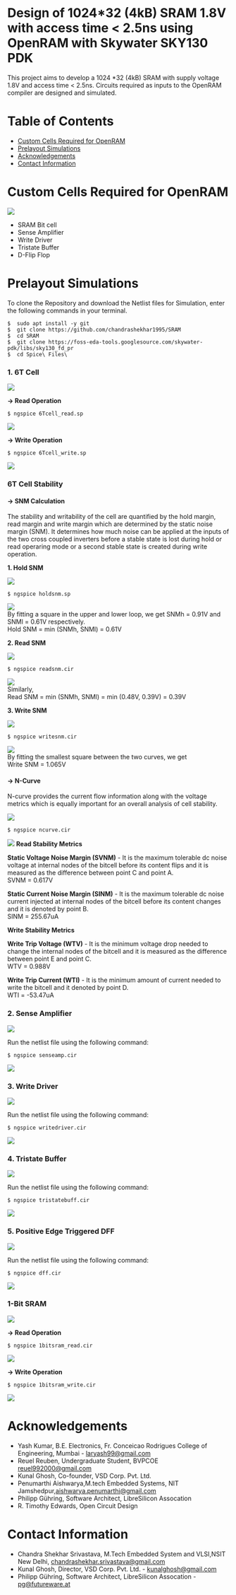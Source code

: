 # Design of 1024*32 (4kB) SRAM 1.8V with access time &lt; 2.5ns using OpenRAM with Skywater SKY130 PDK

This project aims to develop a 1024 *32 (4kB) SRAM with supply voltage 1.8V and access time < 2.5ns. Circuits required as inputs to the OpenRAM compiler are designed and simulated.

# Table of Contents  
- [Custom Cells Required for OpenRAM](#custom-cells-required-for-openram)  
- [Prelayout Simulations](#prelayout-simulations)   
- [Acknowledgements](#acknowledgements)  
- [Contact Information](#contact-information)  

# Custom Cells Required for OpenRAM 

![](https://github.com/chandrashekhar1995/SRAM/blob/main/Diagrams/OpenRam.png)

* SRAM Bit cell  
* Sense Amplifier  
* Write Driver  
* Tristate Buffer  
* D-Flip Flop  

# Prelayout Simulations  
To clone the Repository and download the Netlist files for Simulation, enter the following commands in your terminal.  
```
$  sudo apt install -y git
$  git clone https://github.com/chandrashekhar1995/SRAM
$  cd SRAM
$  git clone https://foss-eda-tools.googlesource.com/skywater-pdk/libs/sky130_fd_pr
$  cd Spice\ Files\
```

### 1. 6T Cell

![](https://github.com/chandrashekhar1995/SRAM/blob/main/Diagrams/Circuit%20Diagrams/6T%20Cell%20(2).bmp)

**-> Read Operation**  

```
$ ngspice 6Tcell_read.sp
```

![](https://github.com/chandrashekhar1995/SRAM/blob/main/Diagrams/6T_read.png)

**-> Write Operation**
  
```
$ ngspice 6Tcell_write.sp
```

![](https://github.com/chandrashekhar1995/SRAM/blob/main/Diagrams/6Tcell_write.png)

### 6T Cell Stability

#### **-> SNM Calculation**  
The stability and writability of the cell are quantified by the hold margin, read margin and write margin which are determined by the static noise margin (SNM). It determines how much noise can be applied at the inputs of the two cross coupled inverters before a stable state is lost during hold or read operaring mode or a second stable state is created during write operation. 

**1. Hold SNM**

![](https://github.com/chandrashekhar1995/SRAM/blob/main/Diagrams/Circuit%20Diagrams/HoldSNM.png)

```
$ ngspice holdsnm.sp
```

![](https://github.com/chandrashekhar1995/SRAM/blob/main/Diagrams/hold%20snm.png)  
By fitting a square in the upper and lower loop, we get SNMh = 0.91V and SNMl = 0.61V respectively.  
Hold SNM = min (SNMh, SNMl) = 0.61V

**2. Read SNM**

![](https://github.com/yash-k99/sram/blob/master/Diagrams/readsnm.png)

```
$ ngspice readsnm.cir
```

![](https://github.com/yash-k99/sram/blob/master/Waveforms/Prelayout/readsnm.PNG)  
Similarly,  
Read SNM = min (SNMh, SNMl) = min (0.48V, 0.39V) = 0.39V

**3. Write SNM**

![](https://github.com/yash-k99/sram/blob/master/Diagrams/writesnm.PNG)

```
$ ngspice writesnm.cir
```

![](https://github.com/yash-k99/sram/blob/master/Waveforms/Prelayout/writesnm.PNG)  
By fitting the smallest square between the two curves, we get  
Write SNM = 1.065V

#### **-> N-Curve**  

N-curve provides the current flow information along with the voltage metrics which is equally important for an overall analysis of cell stability.    

![](https://github.com/yash-k99/sram/blob/master/Diagrams/ncurve.png)

```
$ ngspice ncurve.cir
```

![](https://github.com/yash-k99/sram/blob/master/Waveforms/Prelayout/ncurve.PNG)
**Read Stability Metrics**    

**Static Voltage Noise Margin (SVNM)** - It is the maximum tolerable dc noise voltage at internal nodes of the bitcell before its content flips and it is measured as the difference between point C and point A.  
SVNM = 0.617V

**Static Current Noise Margin (SINM)** - It is the maximum tolerable dc noise current injected at internal nodes of the bitcell before its content changes and it is denoted by point B.  
SINM = 255.67uA

**Write Stability Metrics**

**Write Trip Voltage (WTV)** - It is the minimum voltage drop needed to change the internal nodes of the bitcell and it is measured as the difference between point E and point C.  
WTV = 0.988V

**Write Trip Current (WTI)** - It is the minimum amount of current needed to write the bitcell and it denoted by point D.  
WTI = -53.47uA

### 2. Sense Amplifier

![](https://github.com/yash-k99/sram/blob/master/Diagrams/senseamp.png)

Run the netlist file using the following command:

``` 
$ ngspice senseamp.cir
```

![](https://github.com/yash-k99/sram/blob/master/Waveforms/Prelayout/senseamp.PNG)

### 3. Write Driver

![](https://github.com/yash-k99/sram/blob/master/Diagrams/writedriver.PNG)

Run the netlist file using the following command:

```
$ ngspice writedriver.cir
```

![](https://github.com/yash-k99/sram/blob/master/Waveforms/Prelayout/writedriver.PNG)

### 4. Tristate Buffer

![](https://github.com/yash-k99/sram/blob/master/Diagrams/tristate.png)

Run the netlist file using the following command:

```
$ ngspice tristatebuff.cir
```

![](https://github.com/yash-k99/sram/blob/master/Waveforms/Prelayout/tristate.PNG)

### 5. Positive Edge Triggered DFF

![](https://github.com/yash-k99/sram/blob/master/Diagrams/dff.png)

Run the netlist file using the following command:

```
$ ngspice dff.cir
```

![](https://github.com/yash-k99/sram/blob/master/Waveforms/Prelayout/dff.PNG)

### 1-Bit SRAM  
![](https://github.com/yash-k99/sram/blob/master/Diagrams/1bitsram.PNG)

**-> Read Operation**

```
$ ngspice 1bitsram_read.cir
```

![](https://github.com/yash-k99/sram/blob/master/Waveforms/Prelayout/1bit_read.PNG)

**-> Write Operation**  
  
```
$ ngspice 1bitsram_write.cir
```

![](https://github.com/yash-k99/sram/blob/master/Waveforms/Prelayout/1bit_write.PNG)

# Acknowledgements 
* Yash Kumar, B.E. Electronics, Fr. Conceicao Rodrigues College of Engineering, Mumbai - laryash99@gmail.com
* Reuel Reuben, Undergraduate Student, BVPCOE reuel992000@gmail.com
* Kunal Ghosh, Co-founder, VSD Corp. Pvt. Ltd.
* Penumarthi Aishwarya,M.tech Embedded Systems, NIT Jamshedpur,aishwarya.penumarthi@gmail.com
* Philipp Gühring, Software Architect, LibreSilicon Assocation
* R. Timothy Edwards, Open Circuit Design


# Contact Information  
* Chandra Shekhar Srivastava, M.Tech Embedded System and VLSI,NSIT New Delhi, chandrashekhar.srivastava@gmail.com
* Kunal Ghosh, Director, VSD Corp. Pvt. Ltd. - kunalghosh@gmail.com
* Philipp Gühring, Software Architect, LibreSilicon Assocation - pg@futureware.at

